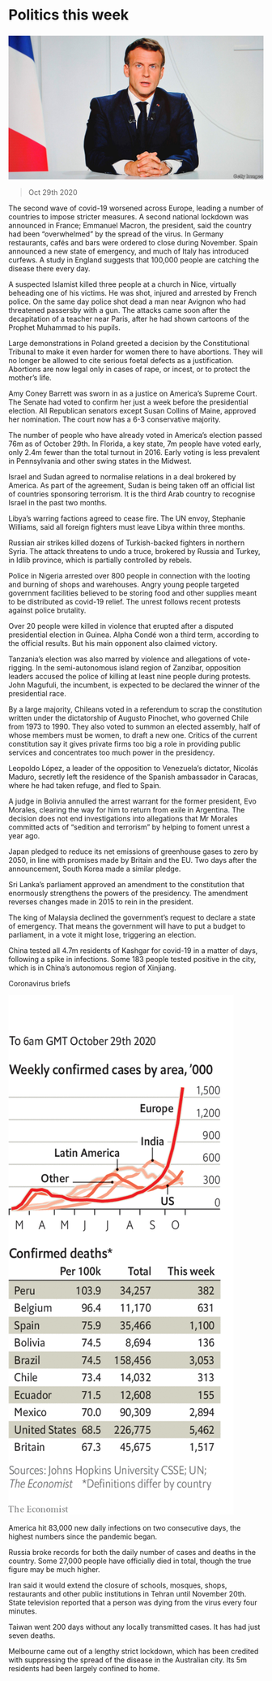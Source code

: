 ###### 

# Politics this week 

#####  

![image](images/20201031_WWP001_0.jpg) 

> Oct 29th 2020 

The second wave of covid-19 worsened across Europe, leading a number of countries to impose stricter measures. A second national lockdown was announced in France; Emmanuel Macron, the president, said the country had been “overwhelmed” by the spread of the virus. In Germany restaurants, cafés and bars were ordered to close during November. Spain announced a new state of emergency, and much of Italy has introduced curfews. A study in England suggests that 100,000 people are catching the disease there every day.

A suspected Islamist killed three people at a church in Nice, virtually beheading one of his victims. He was shot, injured and arrested by French police. On the same day police shot dead a man near Avignon who had threatened passersby with a gun. The attacks came soon after the decapitation of a teacher near Paris, after he had shown cartoons of the Prophet Muhammad to his pupils.

Large demonstrations in Poland greeted a decision by the Constitutional Tribunal to make it even harder for women there to have abortions. They will no longer be allowed to cite serious foetal defects as a justification. Abortions are now legal only in cases of rape, or incest, or to protect the mother’s life.

Amy Coney Barrett was sworn in as a justice on America’s Supreme Court. The Senate had voted to confirm her just a week before the presidential election. All Republican senators except Susan Collins of Maine, approved her nomination. The court now has a 6-3 conservative majority.

The number of people who have already voted in America’s election passed 76m as of October 29th. In Florida, a key state, 7m people have voted early, only 2.4m fewer than the total turnout in 2016. Early voting is less prevalent in Pennsylvania and other swing states in the Midwest.

Israel and Sudan agreed to normalise relations in a deal brokered by America. As part of the agreement, Sudan is being taken off an official list of countries sponsoring terrorism. It is the third Arab country to recognise Israel in the past two months.

Libya’s warring factions agreed to cease fire. The UN envoy, Stephanie Williams, said all foreign fighters must leave Libya within three months.

Russian air strikes killed dozens of Turkish-backed fighters in northern Syria. The attack threatens to undo a truce, brokered by Russia and Turkey, in Idlib province, which is partially controlled by rebels.

Police in Nigeria arrested over 800 people in connection with the looting and burning of shops and warehouses. Angry young people targeted government facilities believed to be storing food and other supplies meant to be distributed as covid-19 relief. The unrest follows recent protests against police brutality.

Over 20 people were killed in violence that erupted after a disputed presidential election in Guinea. Alpha Condé won a third term, according to the official results. But his main opponent also claimed victory.

Tanzania’s election was also marred by violence and allegations of vote-rigging. In the semi-autonomous island region of Zanzibar, opposition leaders accused the police of killing at least nine people during protests. John Magufuli, the incumbent, is expected to be declared the winner of the presidential race.

By a large majority, Chileans voted in a referendum to scrap the constitution written under the dictatorship of Augusto Pinochet, who governed Chile from 1973 to 1990. They also voted to summon an elected assembly, half of whose members must be women, to draft a new one. Critics of the current constitution say it gives private firms too big a role in providing public services and concentrates too much power in the presidency.

Leopoldo López, a leader of the opposition to Venezuela’s dictator, Nicolás Maduro, secretly left the residence of the Spanish ambassador in Caracas, where he had taken refuge, and fled to Spain.

A judge in Bolivia annulled the arrest warrant for the former president, Evo Morales, clearing the way for him to return from exile in Argentina. The decision does not end investigations into allegations that Mr Morales committed acts of “sedition and terrorism” by helping to foment unrest a year ago.

Japan pledged to reduce its net emissions of greenhouse gases to zero by 2050, in line with promises made by Britain and the EU. Two days after the announcement, South Korea made a similar pledge.

Sri Lanka’s parliament approved an amendment to the constitution that enormously strengthens the powers of the presidency. The amendment reverses changes made in 2015 to rein in the president.

The king of Malaysia declined the government’s request to declare a state of emergency. That means the government will have to put a budget to parliament, in a vote it might lose, triggering an election.

China tested all 4.7m residents of Kashgar for covid-19 in a matter of days, following a spike in infections. Some 183 people tested positive in the city, which is in China’s autonomous region of Xinjiang.

Coronavirus briefs

![image](images/20201031_WWC033.png) 


America hit 83,000 new daily infections on two consecutive days, the highest numbers since the pandemic began.

Russia broke records for both the daily number of cases and deaths in the country. Some 27,000 people have officially died in total, though the true figure may be much higher.

Iran said it would extend the closure of schools, mosques, shops, restaurants and other public institutions in Tehran until November 20th. State television reported that a person was dying from the virus every four minutes.

Taiwan went 200 days without any locally transmitted cases. It has had just seven deaths.

Melbourne came out of a lengthy strict lockdown, which has been credited with suppressing the spread of the disease in the Australian city. Its 5m residents had been largely confined to home.

